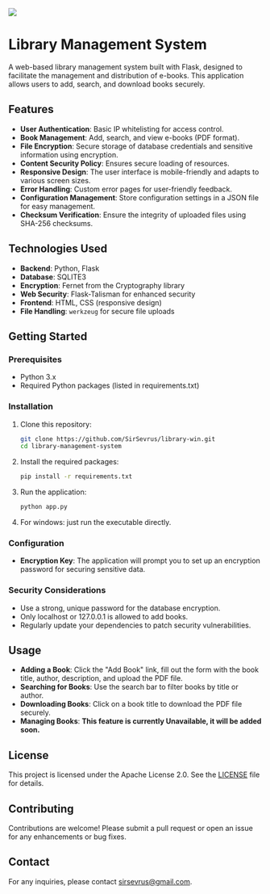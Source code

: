 ![](https://raw.githubusercontent.com/SirSevrus/library-win/refs/heads/main/static/favicon.ico)
# Library Management System

A web-based library management system built with Flask, designed to facilitate the management and distribution of e-books. This application allows users to add, search, and download books securely.

## Features

- **User Authentication**: Basic IP whitelisting for access control.
- **Book Management**: Add, search, and view e-books (PDF format).
- **File Encryption**: Secure storage of database credentials and sensitive information using encryption.
- **Content Security Policy**: Ensures secure loading of resources.
- **Responsive Design**: The user interface is mobile-friendly and adapts to various screen sizes.
- **Error Handling**: Custom error pages for user-friendly feedback.
- **Configuration Management**: Store configuration settings in a JSON file for easy management.
- **Checksum Verification**: Ensure the integrity of uploaded files using SHA-256 checksums.

## Technologies Used

- **Backend**: Python, Flask
- **Database**: SQLITE3
- **Encryption**: Fernet from the Cryptography library
- **Web Security**: Flask-Talisman for enhanced security
- **Frontend**: HTML, CSS (responsive design)
- **File Handling**: `werkzeug` for secure file uploads

## Getting Started

### Prerequisites

- Python 3.x
- Required Python packages (listed in requirements.txt)

### Installation

1. Clone this repository:

   ```bash
   git clone https://github.com/SirSevrus/library-win.git
   cd library-management-system
   ```

2. Install the required packages:

   ```bash
   pip install -r requirements.txt
   ```
   
3. Run the application:

   ```bash
   python app.py
   ```
4. For windows:
   just run the executable directly.

### Configuration
- **Encryption Key**: The application will prompt you to set up an encryption password for securing sensitive data.

### Security Considerations

- Use a strong, unique password for the database encryption.
- Only localhost or 127.0.0.1 is allowed to add books.
- Regularly update your dependencies to patch security vulnerabilities.

## Usage

- **Adding a Book**: Click the "Add Book" link, fill out the form with the book title, author, description, and upload the PDF file.
- **Searching for Books**: Use the search bar to filter books by title or author.
- **Downloading Books**: Click on a book title to download the PDF file securely.
- **Managing Books**: **This feature is currently Unavailable, it will be added soon.**

## License

This project is licensed under the Apache License 2.0. See the [LICENSE](LICENSE) file for details.

## Contributing

Contributions are welcome! Please submit a pull request or open an issue for any enhancements or bug fixes.

## Contact

For any inquiries, please contact sirsevrus@gmail.com.
